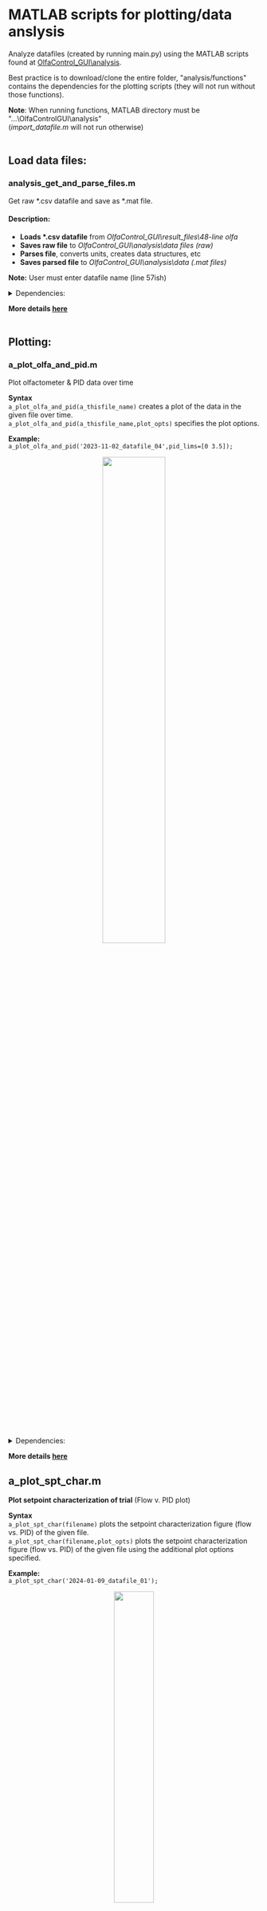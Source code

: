 # MATLAB scripts for plotting/data anslysis

Analyze datafiles (created by running main.py) using the MATLAB scripts found at [OlfaControl_GUI\analysis](https://github.com/tooles01/OlfaControl_GUI/tree/shannon-branch/analysis).

Best practice is to download/clone the entire folder, "analysis/functions" contains the dependencies for the plotting scripts (they will not run without those functions).



**Note**: When running functions, MATLAB directory must be "...\OlfaControlGUI\analysis"  
(*import_datafile.m* will not run otherwise)  
<br>

## Load data files:
### analysis_get_and_parse_files.m
Get raw \*.csv datafile and save as \*.mat file.  
#### Description:
- **Loads \*.csv datafile** from *OlfaControl_GUI\result_files\48-line olfa*  
- **Saves raw file** to *OlfaControl_GUI\analysis\data files (raw)*  
- **Parses file**, converts units, creates data structures, etc  
- **Saves parsed file** to *OlfaControl_GUI\analysis\data (.mat files)*  

**Note:** User must enter datafile name (line 57ish)

<details>
<summary>Dependencies:</summary>

- get_section_data
- import_cal_table
- import_datafile
- int_to_SCCM
- removeDuplicates_
</details>

**More details [here](Documentation/README_analysis_get_and_parse_files.md)**  
<br>

## Plotting:

### a_plot_olfa_and_pid.m
Plot olfactometer & PID data over time  

**Syntax**  
`a_plot_olfa_and_pid(a_thisfile_name)` creates a plot of the data in the given file over time.  
`a_plot_olfa_and_pid(a_thisfile_name,plot_opts)` specifies the plot options.  

**Example:**  
`a_plot_olfa_and_pid('2023-11-02_datafile_04',pid_lims=[0 3.5]);`
<p align="center"><img src="Documentation/images/examples/plot_olfapid_default.jpg" width="50%"></p>

<details>
<summary>Dependencies:</summary>

- get_section_data
</details>

**More details [here](Documentation/README_a_plot_olfa_and_pid.md)**  


## a_plot_spt_char.m
**Plot setpoint characterization of trial** (Flow v. PID plot)  

**Syntax**  
`a_plot_spt_char(filename)` plots the setpoint characterization figure (flow vs. PID) of the given file.  
`a_plot_spt_char(filename,plot_opts)` plots the setpoint characterization figure (flow vs. PID) of the given file using the additional plot options specified.  

**Example:**  
`a_plot_spt_char('2024-01-09_datafile_01');`<p align="center"><img src="Documentation/images/examples/spt_char_default.jpg" width="40%"></p>

<details>
<summary>Dependencies:</summary>

- get_section_data
</details>

**More details [here](Documentation/README_a_plot_spt_char.md)**  


## a_plot_on_top
**Plot a bunch of files on top of each other**

**Syntax**  
`a_plot_on_top(file_names,a_title,a_subtitle)` plots the files in the array `file_names`  

<details>
<summary>Dependencies:</summary>

- get_section_data
</details>

### More details [here](Documentation/README_a_plot_on_top.md)


## analysis_plot_standard_olfa.m
**Plot file from standard olfactometer**

**Description:**  
--> Loads \*.csv file (from *OlfaControl_GUI\results_files\standard olfa*)  
--> Parses file & saves to *OlfaControl_GUI\analysis\data (.mat files)*  
--> Plots the setpoint characterization figure  

<details>
<summary>Dependencies:</summary>

- get_section_data  
    </details>

**More details [here](Documentation/README_plot_standard_olfa.md)**  

